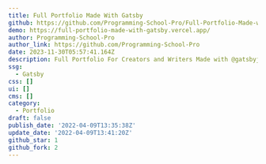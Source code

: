 ```yaml
---
title: Full Portfolio Made With Gatsby
github: https://github.com/Programming-School-Pro/Full-Portfolio-Made-with-Gatsby
demo: https://full-portfolio-made-with-gatsby.vercel.app/
author: Programming-School-Pro
author_link: https://github.com/Programming-School-Pro
date: 2023-11-30T05:57:41.164Z
description: Full Portfolio For Creators and Writers Made with @gatsbyjs
ssg:
  - Gatsby
css: []
ui: []
cms: []
category:
  - Portfolio
draft: false
publish_date: '2022-04-09T13:35:38Z'
update_date: '2022-04-09T13:41:20Z'
github_star: 1
github_fork: 2
---
```

